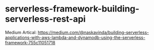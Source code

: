 # serverless-framework-building-serverless-rest-api

Medium Artical: https://medium.com/@naskavinda/building-serverless-applications-with-aws-lambda-and-dynamodb-using-the-serverless-framework-755c11051718
